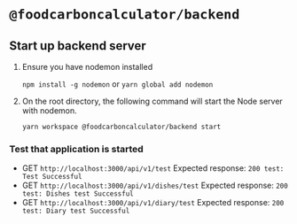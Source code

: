 # `@foodcarboncalculator/backend`

## Start up backend server

1) Ensure you have nodemon installed

    `npm install -g nodemon` or `yarn global add nodemon`

1) On the root directory, the following command will start the Node server with nodemon.

    `yarn workspace @foodcarboncalculator/backend start`
    
### Test that application is started

- GET `http://localhost:3000/api/v1/test`
  Expected response: `200 test: Test Successful`
- GET `http://localhost:3000/api/v1/dishes/test`
  Expected response: `200 test: Dishes test Successful`
- GET `http://localhost:3000/api/v1/diary/test`
  Expected response: `200 test: Diary test Successful`
